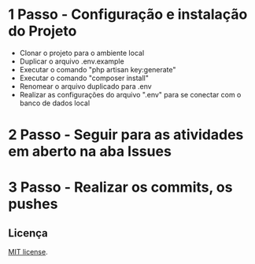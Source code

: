 # 1 Passo - Configuração e instalação do Projeto
- Clonar o projeto para o ambiente local
- Duplicar o arquivo .env.example
- Executar o comando "php artisan key:generate"
- Executar o comando "composer install"
- Renomear o arquivo duplicado para .env
- Realizar as configurações do arquivo ".env" para se conectar com o banco de dados local

# 2 Passo - Seguir para as atividades em aberto na aba Issues 

# 3 Passo - Realizar os commits, os pushes 

## Licença
[MIT license](https://opensource.org/licenses/MIT).
